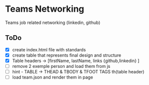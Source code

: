# Teams Networking

Teams job related networking (linkedin, github)

## ToDo

- [x] create index.html file with standards
- [x] create table that represents final design and structure
- [x] Table headers -> [firstName, lastName, links {github,linkedin} ]
- [ ] remove 2 exemple person and load them from js
- [ ] hint - TABLE -> THEAD & TBODY & TFOOT TAGS th(table header) 
- [ ] load team.json and render them in page
